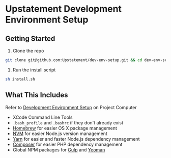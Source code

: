 # Upstatement Development Environment Setup

## Getting Started

1. Clone the repo

  ```sh
  git clone git@github.com:Upstatement/dev-env-setup.git && cd dev-env-setup
  ```

1. Run the install script

  ```sh
  sh install.sh
  ```

## What This Includes

Refer to [Development Environment Setup](https://computer.upstatement.com/engineering/environment-setup.html) on Project Computer

- XCode Command Line Tools
- `.bash_profile` and `.bashrc` if they don't already exist
- [Homebrew](https://brew.sh/) for easier OS X package management
- [NVM](https://github.com/creationix/nvm) for easier Node.js version management
- [Yarn](https://yarnpkg.com/en/) for easier and faster Node.js dependency management
- [Composer](https://getcomposer.org/) for easier PHP dependency management
- Global NPM packages for [Gulp](https://gulpjs.com) and [Yeoman](https://yeoman.io/)
